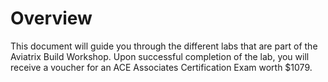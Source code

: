 # Overview  

This document will guide you through the different labs that are part of the Aviatrix Build Workshop.  Upon successful completion of the lab, you will receive a voucher for an ACE Associates Certification Exam
worth $1079.
